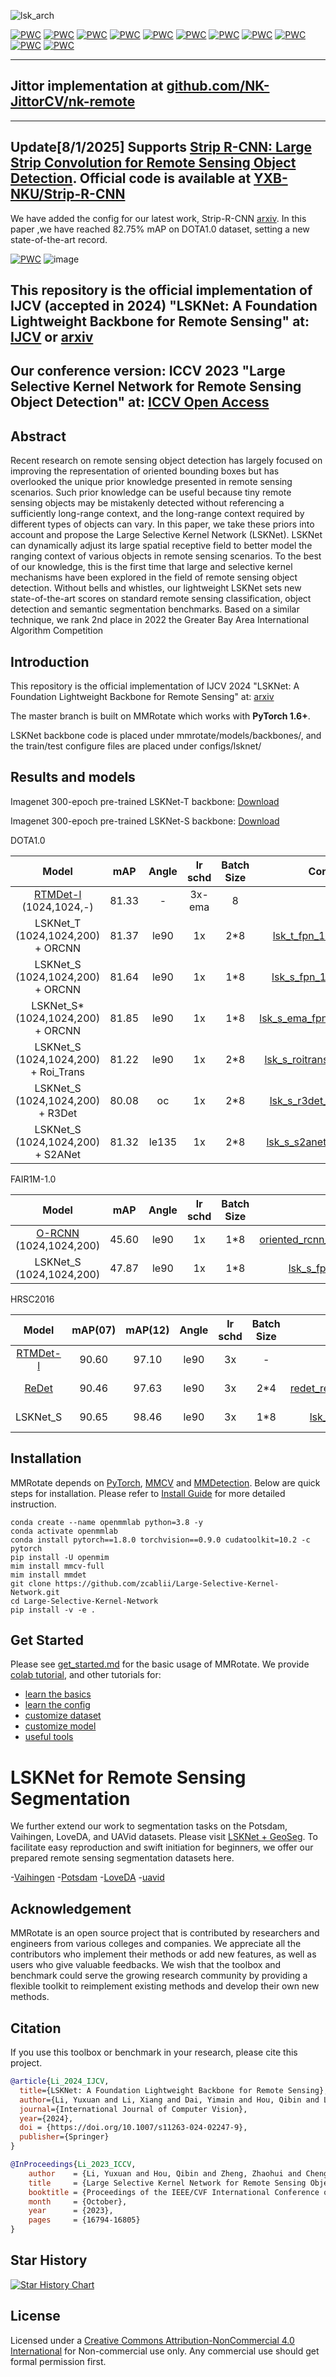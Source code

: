 
![lsk_arch](docs/lsk.png)

[![PWC](https://img.shields.io/endpoint.svg?url=https://paperswithcode.com/badge/strip-r-cnn-large-strip-convolution-for/oriented-object-detection-on-dota-1-5)](https://paperswithcode.com/sota/oriented-object-detection-on-dota-1-5?p=strip-r-cnn-large-strip-convolution-for)
[![PWC](https://img.shields.io/endpoint.svg?url=https://paperswithcode.com/badge/strip-r-cnn-large-strip-convolution-for/object-detection-in-aerial-images-on-dota-1)](https://paperswithcode.com/sota/object-detection-in-aerial-images-on-dota-1?p=strip-r-cnn-large-strip-convolution-for)
[![PWC](http://img.shields.io/endpoint.svg?url=https://paperswithcode.com/badge/lsknet-a-foundation-lightweight-backbone-for/object-detection-in-aerial-images-on-dota-1)](https://paperswithcode.com/sota/object-detection-in-aerial-images-on-dota-1?p=lsknet-a-foundation-lightweight-backbone-for)
[![PWC](https://img.shields.io/endpoint.svg?url=https://paperswithcode.com/badge/large-selective-kernel-network-for-remote/oriented-object-detection-on-dota-1-0)](https://paperswithcode.com/sota/oriented-object-detection-on-dota-1-0?p=large-selective-kernel-network-for-remote)
[![PWC](http://img.shields.io/endpoint.svg?url=https://paperswithcode.com/badge/large-selective-kernel-network-for-remote/object-detection-in-aerial-images-on-hrsc2016)](https://paperswithcode.com/sota/object-detection-in-aerial-images-on-hrsc2016?p=large-selective-kernel-network-for-remote)
[![PWC](https://img.shields.io/endpoint.svg?url=https://paperswithcode.com/badge/lsknet-a-foundation-lightweight-backbone-for/semantic-segmentation-on-uavid)](https://paperswithcode.com/sota/semantic-segmentation-on-uavid?p=lsknet-a-foundation-lightweight-backbone-for)
[![PWC](https://img.shields.io/endpoint.svg?url=https://paperswithcode.com/badge/lsknet-a-foundation-lightweight-backbone-for/semantic-segmentation-on-isprs-vaihingen)](https://paperswithcode.com/sota/semantic-segmentation-on-isprs-vaihingen?p=lsknet-a-foundation-lightweight-backbone-for)
[![PWC](https://img.shields.io/endpoint.svg?url=https://paperswithcode.com/badge/lsknet-a-foundation-lightweight-backbone-for/semantic-segmentation-on-isprs-potsdam)](https://paperswithcode.com/sota/semantic-segmentation-on-isprs-potsdam?p=lsknet-a-foundation-lightweight-backbone-for)
[![PWC](https://img.shields.io/endpoint.svg?url=https://paperswithcode.com/badge/large-selective-kernel-network-for-remote/semantic-segmentation-on-loveda)](https://paperswithcode.com/sota/semantic-segmentation-on-loveda?p=large-selective-kernel-network-for-remote)
[![PWC](https://img.shields.io/endpoint.svg?url=https://paperswithcode.com/badge/lsknet-a-foundation-lightweight-backbone-for/change-detection-on-s2looking)](https://paperswithcode.com/sota/change-detection-on-s2looking?p=lsknet-a-foundation-lightweight-backbone-for)
[![PWC](https://img.shields.io/endpoint.svg?url=https://paperswithcode.com/badge/lsknet-a-foundation-lightweight-backbone-for/change-detection-on-levir-cd)](https://paperswithcode.com/sota/change-detection-on-levir-cd?p=lsknet-a-foundation-lightweight-backbone-for)

---
## Jittor implementation at [github.com/NK-JittorCV/nk-remote](https://github.com/NK-JittorCV/nk-remote) ##
---

## Update[8/1/2025] Supports [Strip R-CNN: Large Strip Convolution for Remote Sensing Object Detection](https://arxiv.org/abs/2501.03775).  Official code is available at [YXB-NKU/Strip-R-CNN](https://github.com/YXB-NKU/Strip-R-CNN)
We have added the config for our latest work, Strip-R-CNN [arxiv](https://arxiv.org/abs/2501.03775). In this paper ,we have reached 82.75% mAP on DOTA1.0 dataset, setting a new state-of-the-art record.

[![PWC](https://img.shields.io/endpoint.svg?url=https://paperswithcode.com/badge/strip-r-cnn-large-strip-convolution-for/object-detection-in-aerial-images-on-dota-1)](https://paperswithcode.com/sota/object-detection-in-aerial-images-on-dota-1?p=strip-r-cnn-large-strip-convolution-for)
![image](https://github.com/user-attachments/assets/0afd4bbe-c538-4e28-9158-a2ed79379f41)

##

## This repository is the official implementation of IJCV (accepted in 2024) "LSKNet: A Foundation Lightweight Backbone for Remote Sensing" at: [IJCV](https://link.springer.com/article/10.1007/s11263-024-02247-9?utm_source=rct_congratemailt&utm_medium=email&utm_campaign=nonoa_20241007&utm_content=10.1007/s11263-024-02247-9) or [arxiv](https://arxiv.org/abs/2403.11735)

## Our conference version: ICCV 2023 "Large Selective Kernel Network for Remote Sensing Object Detection" at: [ICCV Open Access](https://openaccess.thecvf.com/content/ICCV2023/papers/Li_Large_Selective_Kernel_Network_for_Remote_Sensing_Object_Detection_ICCV_2023_paper.pdf)

## Abstract


Recent research on remote sensing object detection has largely focused on improving the representation of oriented bounding boxes but has overlooked the unique prior knowledge presented in remote sensing scenarios. Such prior knowledge can be useful because tiny remote sensing objects may be mistakenly detected without referencing a sufficiently long-range context, and the long-range context required by different types of objects can vary. In this paper, we take these priors into account and propose the Large Selective Kernel Network (LSKNet). LSKNet can dynamically adjust its large spatial receptive field to better model the ranging context of various objects in remote sensing scenarios. To the best of our knowledge, this is the first time that large and selective kernel mechanisms have been explored in the field of remote sensing object detection. Without bells and whistles, our lightweight LSKNet sets new state-of-the-art scores on standard remote sensing classification, object detection and semantic segmentation benchmarks. Based on a similar technique, we rank 2nd place in 2022 the Greater Bay Area International Algorithm Competition

## Introduction

This repository is the official implementation of IJCV 2024 "LSKNet: A Foundation Lightweight Backbone for Remote Sensing" at: [arxiv](https://arxiv.org/abs/2403.11735)

The master branch is built on MMRotate which works with **PyTorch 1.6+**.

LSKNet backbone code is placed under mmrotate/models/backbones/, and the train/test configure files are placed under configs/lsknet/ 


## Results and models

Imagenet 300-epoch pre-trained LSKNet-T backbone: [Download](https://download.openmmlab.com/mmrotate/v1.0/lsknet/backbones/lsk_t_backbone-2ef8a593.pth)

Imagenet 300-epoch pre-trained LSKNet-S backbone: [Download](https://download.openmmlab.com/mmrotate/v1.0/lsknet/backbones/lsk_s_backbone-e9d2e551.pth)

DOTA1.0

|                           Model                            |  mAP  | Angle | lr schd | Batch Size |                                   Configs                                    |                                                               Download                                                               |     note     |
| :--------------------------------------------------------: | :---: | :---: | :-----: | :--------: | :--------------------------------------------------------------------------: | :----------------------------------------------------------------------------------------------------------------------------------: | :----------: |
| [RTMDet-l](https://arxiv.org/abs/2212.07784) (1024,1024,-) | 81.33 |   -   | 3x-ema  |     8      |                                      -                                       |                                                                  -                                                                   |  Prev. Best  |
|                  LSKNet_T (1024,1024,200) + ORCNN          | 81.37 | le90  |   1x    |    2\*8    |     [lsk_t_fpn_1x_dota_le90](./configs/lsknet/lsk_t_fpn_1x_dota_le90.py)     | [model](https://download.openmmlab.com/mmrotate/v1.0/lsknet/lsk_t_fpn_1x_dota_le90/lsk_t_fpn_1x_dota_le90_20230206-3ccee254.pth) \| [log](https://download.openmmlab.com/mmrotate/v1.0/lsknet/lsk_t_fpn_1x_dota_le90/lsk_t_fpn_1x_dota_le90_20230206.log) |              |
|                  LSKNet_S (1024,1024,200) + ORCNN          | 81.64 | le90  |   1x    |    1\*8    |   [lsk_s_fpn_1x_dota_le90](./configs/lsknet/lsk_s_fpn_1x_dota_le90.py)       | [model](https://download.openmmlab.com/mmrotate/v1.0/lsknet/lsk_s_fpn_1x_dota_le90/lsk_s_fpn_1x_dota_le90_20230116-99749191.pth) \| [log](https://download.openmmlab.com/mmrotate/v1.0/lsknet/lsk_s_fpn_1x_dota_le90/lsk_s_fpn_1x_dota_le90_20230116.log) |              |
|                 LSKNet_S\* (1024,1024,200) + ORCNN         | 81.85 | le90  |   1x    |    1\*8    | [lsk_s_ema_fpn_1x_dota_le90](./configs/lsknet/lsk_s_ema_fpn_1x_dota_le90.py) | [model](https://download.openmmlab.com/mmrotate/v1.0/lsknet/lsk_s_ema_fpn_1x_dota_le90/lsk_s_ema_fpn_1x_dota_le90_20230212-30ed4041.pth) \| [log](https://download.openmmlab.com/mmrotate/v1.0/lsknet/lsk_s_ema_fpn_1x_dota_le90/lsk_s_ema_fpn_1x_dota_le90_20230212.log) | EMA Finetune |
|                  LSKNet_S (1024,1024,200) + Roi_Trans      | 81.22 | le90  |   1x    |    2\*8    |   [lsk_s_roitrans_fpn_1x_dota](./configs/lsknet/lsk_s_roitrans_fpn_1x_dota.py)   | [model](https://pan.baidu.com/s/1OhK5juH__L9CeVKQoHFkDQ?pwd=lsks) \| [log](https://pan.baidu.com/s/1MQj0N9qcfPPWiZRlZ2Ad7A?pwd=lsks) |              |
|                  LSKNet_S (1024,1024,200) + R3Det          | 80.08 | oc    |   1x    |    2\*8    |   [lsk_s_r3det_fpn_1x_dota](./configs/lsknet/lsk_s_r3det_fpn_1x_dota.py)   | [model](https://pan.baidu.com/s/186A8Q_j4lNxCp3JcEWy2Bw?pwd=lsks) \| [log](https://pan.baidu.com/s/1xN1GOg1qV7pqhlgUCk0FTQ?pwd=lsks) |              |
|                  LSKNet_S (1024,1024,200) + S2ANet         | 81.32 | le135 |   1x    |    2\*8    |   [lsk_s_s2anet_fpn_1x_dota](./configs/lsknet/lsk_s_s2anet_fpn_1x_dota.py)   | [model](https://pan.baidu.com/s/1bQ41PBzK-OUQX_FYKDO32A?pwd=lsks) \| [log](https://pan.baidu.com/s/1Q4MtKVkyxmFrjW5SMEbTPQ?pwd=lsks) |              |

FAIR1M-1.0

|         Model         |  mAP  | Angle | lr schd | Batch Size |                                                    Configs                                                     |                                                                                                                                                                              Download     | note                                                                                                                                                                         |
| :----------------------: | :---: | :---: | :-----: | :------: | :------------------------------------------------------------------------------------------------------------: | :----------------------------------------------------------------------------------------------------------------------------------------------------------------------------------------------------------------------------------------------------------------------------------------------------------------------------------------------------------------: | :--------: |
| [O-RCNN](https://arxiv.org/abs/2108.05699) (1024,1024,200) | 45.60 | le90  |   1x    |    1*8     |  [oriented_rcnn_r50_fpn_1x_fair_le90](./configs/oriented_rcnn/oriented_rcnn_r50_fpn_1x_fair_le90.py)  |      -   | Prev. Best |
| LSKNet_S (1024,1024,200) | 47.87 | le90  |   1x    |    1*8     |            [lsk_s_fpn_1x_dota_le90](./configs/lsknet/lsk_s_fpn_1x_dota_le90.py)             |         [model](https://pan.baidu.com/s/1sXyi23PhVwpuMRRdwsIJlQ?pwd=izs8) \| [log](https://pan.baidu.com/s/1idHq3--oyaWK3GWYqd8brQ?pwd=zznm)         | |

HRSC2016 

|                    Model                     | mAP(07) | mAP(12) | Angle | lr schd | Batch Size |                                      Configs                                      |                                                               Download                                                               |    note    |
| :------------------------------------------: | :-----: | :-----: | :---: | :-----: | :--------: | :-------------------------------------------------------------------------------: | :----------------------------------------------------------------------------------------------------------------------------------: | :--------: |
| [RTMDet-l](https://arxiv.org/abs/2212.07784) |  90.60  |  97.10  | le90  |   3x    |     -      |                                         -                                         |                                                                  -                                                                   | Prev. Best |
|  [ReDet](https://arxiv.org/abs/2103.07733)   |  90.46  |  97.63  | le90  |   3x    |    2\*4    | [redet_re50_refpn_3x_hrsc_le90](./configs/redet/redet_re50_refpn_3x_hrsc_le90.py) |                                                                  -                                                                   | Prev. Best |
|                   LSKNet_S                   |  90.65  |  98.46  | le90  |   3x    |    1\*8    |       [lsk_s_fpn_3x_hrsc_le90](./configs/lsknet/lsk_s_fpn_3x_hrsc_le90.py)        | [model](https://download.openmmlab.com/mmrotate/v1.0/lsknet/lsk_s_fpn_3x_hrsc_le90/lsk_s_fpn_3x_hrsc_le90_20230205-4a4a39ce.pth) \| [log](https://download.openmmlab.com/mmrotate/v1.0/lsknet/lsk_s_fpn_3x_hrsc_le90/lsk_s_fpn_3x_hrsc_le90_20230205-4a4a39ce.pth) |            |

## Installation

MMRotate depends on [PyTorch](https://pytorch.org/), [MMCV](https://github.com/open-mmlab/mmcv) and [MMDetection](https://github.com/open-mmlab/mmdetection).
Below are quick steps for installation.
Please refer to [Install Guide](https://mmrotate.readthedocs.io/en/latest/install.html) for more detailed instruction.

```shell
conda create --name openmmlab python=3.8 -y
conda activate openmmlab
conda install pytorch==1.8.0 torchvision==0.9.0 cudatoolkit=10.2 -c pytorch
pip install -U openmim
mim install mmcv-full
mim install mmdet
git clone https://github.com/zcablii/Large-Selective-Kernel-Network.git
cd Large-Selective-Kernel-Network
pip install -v -e .
```

## Get Started

Please see [get_started.md](docs/en/get_started.md) for the basic usage of MMRotate.
We provide [colab tutorial](demo/MMRotate_Tutorial.ipynb), and other tutorials for:

- [learn the basics](docs/en/intro.md)
- [learn the config](docs/en/tutorials/customize_config.md)
- [customize dataset](docs/en/tutorials/customize_dataset.md)
- [customize model](docs/en/tutorials/customize_models.md)
- [useful tools](docs/en/tutorials/useful_tools.md)



# LSKNet for Remote Sensing Segmentation

We further extend our work to segmentation tasks on the Potsdam, Vaihingen, LoveDA, and UAVid datasets. Please visit [LSKNet + GeoSeg](https://github.com/zcablii/GeoSeg).
To facilitate easy reproduction and swift initiation for beginners, we offer our prepared remote sensing segmentation datasets here.

-[Vaihingen](https://pan.baidu.com/s/1SjOaZ55rUlghoggBcV1GCA?pwd=rssg)
-[Potsdam](https://pan.baidu.com/s/1yihagJKRDs_9i2qrI2Lh4Q?pwd=rssg)
-[LoveDA](https://pan.baidu.com/s/1OkeOrVQ1kvoxF7zYCdKz1Q?pwd=rssg)
-[uavid](https://pan.baidu.com/s/1FEvaU41Ay6D5Js7QwD4CGQ?pwd=rssg)

## Acknowledgement

MMRotate is an open source project that is contributed by researchers and engineers from various colleges and companies. We appreciate all the contributors who implement their methods or add new features, as well as users who give valuable feedbacks. We wish that the toolbox and benchmark could serve the growing research community by providing a flexible toolkit to reimplement existing methods and develop their own new methods.

## Citation

If you use this toolbox or benchmark in your research, please cite this project.

```bibtex
@article{Li_2024_IJCV,
  title={LSKNet: A Foundation Lightweight Backbone for Remote Sensing},
  author={Li, Yuxuan and Li, Xiang and Dai, Yimain and Hou, Qibin and Liu, Li and Liu, Yongxiang and Cheng, Ming-Ming and Yang, Jian},
  journal={International Journal of Computer Vision},
  year={2024},
  doi = {https://doi.org/10.1007/s11263-024-02247-9},
  publisher={Springer}
}

@InProceedings{Li_2023_ICCV,
    author    = {Li, Yuxuan and Hou, Qibin and Zheng, Zhaohui and Cheng, Ming-Ming and Yang, Jian and Li, Xiang},
    title     = {Large Selective Kernel Network for Remote Sensing Object Detection},
    booktitle = {Proceedings of the IEEE/CVF International Conference on Computer Vision (ICCV)},
    month     = {October},
    year      = {2023},
    pages     = {16794-16805}
}
```

## Star History

[![Star History Chart](https://api.star-history.com/svg?repos=zcablii/LSKNet&type=Date)](https://star-history.com/#zcablii/LSKNet&Date)
## License
Licensed under a [Creative Commons Attribution-NonCommercial 4.0 International](https://creativecommons.org/licenses/by-nc/4.0/) for Non-commercial use only.
Any commercial use should get formal permission first.
